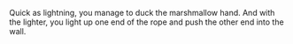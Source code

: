 Quick as lightning, you manage to duck the marshmallow hand.
And with the lighter, you light up one end of the rope and push the other end into the wall.